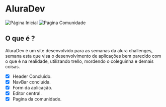# AluraDev

![Página Inicial](https://i.imgur.com/Hw9RxQF.png)
![Página Comunidade](https://i.imgur.com/3PgnMKu.png)

## O que é ?

AluraDev é um site desenvolvido para as semanas da alura challenges, semana esta que visa o desenvolvimento de aplicações bem parecido com o que é na realidade, utilizando trello, mordendo o coleguinha e demais coisas.

 - [x] Header Concluído.
 - [x] NavBar concluída.
 - [x] Form da aplicação.
 - [x] Editor central.
 - [x] Pagina da comunidade.
